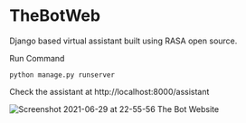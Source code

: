 # TheBotWeb
Django based virtual assistant built using RASA open source.

Run Command

`python manage.py runserver`

Check the assistant at http://localhost:8000/assistant

![Screenshot 2021-06-29 at 22-55-56 The Bot Website](https://user-images.githubusercontent.com/47826916/123841514-45a30780-d92d-11eb-975e-449bed69e32a.png)

